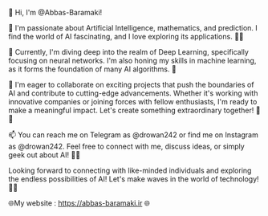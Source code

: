 👋 Hi, I'm @Abbas-Baramaki!

👀 I'm passionate about Artificial Intelligence, mathematics, and prediction. I find the world of AI fascinating, and I love exploring its applications. 🤖🧠

🌱 Currently, I'm diving deep into the realm of Deep Learning, specifically focusing on neural networks. I'm also honing my skills in machine learning, as it forms the foundation of many AI algorithms. 🚀

💞️ I'm eager to collaborate on exciting projects that push the boundaries of AI and contribute to cutting-edge advancements. Whether it's working with innovative companies or joining forces with fellow enthusiasts, I'm ready to make a meaningful impact. Let's create something extraordinary together! 🤝💡

📫 You can reach me on Telegram as @drowan242 or find me on Instagram as @drowan242. Feel free to connect with me, discuss ideas, or simply geek out about AI! 📲💬

Looking forward to connecting with like-minded individuals and exploring the endless possibilities of AI! Let's make waves in the world of technology! 🌊🔥

🌐My website : https://abbas-baramaki.ir 🌐 
